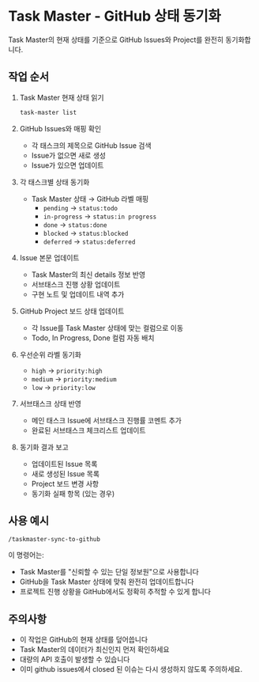 # Task Master - GitHub 상태 동기화

Task Master의 현재 상태를 기준으로 GitHub Issues와 Project를 완전히 동기화합니다.

## 작업 순서

1. Task Master 현재 상태 읽기
   ```bash
   task-master list
   ```

2. GitHub Issues와 매핑 확인
   - 각 태스크의 제목으로 GitHub Issue 검색
   - Issue가 없으면 새로 생성
   - Issue가 있으면 업데이트

3. 각 태스크별 상태 동기화
   - Task Master 상태 → GitHub 라벨 매핑
     - `pending` → `status:todo`
     - `in-progress` → `status:in progress`
     - `done` → `status:done`
     - `blocked` → `status:blocked`
     - `deferred` → `status:deferred`
   
4. Issue 본문 업데이트
   - Task Master의 최신 details 정보 반영
   - 서브태스크 진행 상황 업데이트
   - 구현 노트 및 업데이트 내역 추가

5. GitHub Project 보드 상태 업데이트
   - 각 Issue를 Task Master 상태에 맞는 컬럼으로 이동
   - Todo, In Progress, Done 컬럼 자동 배치

6. 우선순위 라벨 동기화
   - `high` → `priority:high`
   - `medium` → `priority:medium`
   - `low` → `priority:low`

7. 서브태스크 상태 반영
   - 메인 태스크 Issue에 서브태스크 진행률 코멘트 추가
   - 완료된 서브태스크 체크리스트 업데이트

8. 동기화 결과 보고
   - 업데이트된 Issue 목록
   - 새로 생성된 Issue 목록
   - Project 보드 변경 사항
   - 동기화 실패 항목 (있는 경우)

## 사용 예시
```
/taskmaster-sync-to-github
```

이 명령어는:
- Task Master를 "신뢰할 수 있는 단일 정보원"으로 사용합니다
- GitHub을 Task Master 상태에 맞춰 완전히 업데이트합니다
- 프로젝트 진행 상황을 GitHub에서도 정확히 추적할 수 있게 합니다

## 주의사항
- 이 작업은 GitHub의 현재 상태를 덮어씁니다
- Task Master의 데이터가 최신인지 먼저 확인하세요
- 대량의 API 호출이 발생할 수 있습니다
- 이미 github issues에서 closed 된 이슈는 다시 생성하지 않도록 주의하세요.